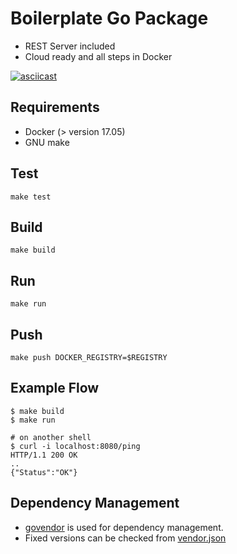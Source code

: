 # Boilerplate Go Package
* REST Server included
* Cloud ready and all steps in Docker

[![asciicast](https://asciinema.org/a/mw1363jxJNmqdycXx39Ol6LpJ.png)](https://asciinema.org/a/mw1363jxJNmqdycXx39Ol6LpJ)

## Requirements
* Docker (> version 17.05)
* GNU make

## Test
```
make test
```

## Build
```
make build
```
## Run
```
make run
```

## Push
```
make push DOCKER_REGISTRY=$REGISTRY
```

## Example Flow
```
$ make build
$ make run

# on another shell
$ curl -i localhost:8080/ping
HTTP/1.1 200 OK
..
{"Status":"OK"}
```

## Dependency Management
* [govendor](https://github.com/kardianos/govendor) is used for dependency management.
* Fixed versions can be checked from [vendor.json](vendor/vendor.json)

